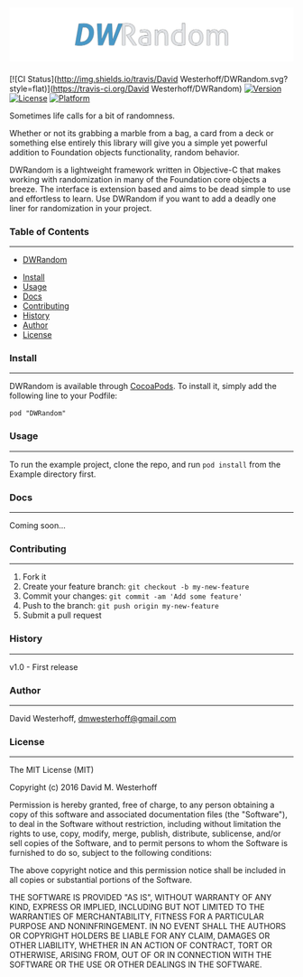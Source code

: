 ![Alt text](/logo.png?raw=true "DWRandom")
------------------------------------------

[![CI Status](http://img.shields.io/travis/David Westerhoff/DWRandom.svg?style=flat)](https://travis-ci.org/David Westerhoff/DWRandom)
[![Version](https://img.shields.io/cocoapods/v/DWRandom.svg?style=flat)](http://cocoapods.org/pods/DWRandom)
[![License](https://img.shields.io/cocoapods/l/DWRandom.svg?style=flat)](http://cocoapods.org/pods/DWRandom)
[![Platform](https://img.shields.io/cocoapods/p/DWRandom.svg?style=flat)](http://cocoapods.org/pods/DWRandom)

Sometimes life calls for a bit of randomness.

Whether or not its grabbing a marble from a bag, a card from a deck or
something else entirely this library will give you a simple yet powerful
addition to Foundation objects functionality, random behavior.

DWRandom is a lightweight framework written in Objective-C that makes working
with randomization in many of the Foundation core objects a breeze. The
interface is extension based and aims to be dead simple to use and
effortless to learn. Use DWRandom if you want to add a deadly one liner for
randomization in your project.

### Table of Contents
---------------------

- [DWRandom](#DWRandom)
* [Install](#install)
* [Usage](#usage)
* [Docs](#docs)
* [Contributing](#contributing)
* [History](#history)
* [Author](#author)
* [License](#license)

### Install
-----------

DWRandom is available through [CocoaPods](http://cocoapods.org). To install
it, simply add the following line to your Podfile:

```
pod "DWRandom"
```

### Usage
---------

To run the example project, clone the repo, and run `pod install` from the Example directory first.

### Docs
--------

Coming soon...

### Contributing
----------------

1. Fork it
2. Create your feature branch: `git checkout -b my-new-feature`
3. Commit your changes: `git commit -am 'Add some feature'`
4. Push to the branch: `git push origin my-new-feature`
5. Submit a pull request

### History
-----------

v1.0 - First release

### Author
----------

David Westerhoff, dmwesterhoff@gmail.com

### License
-----------

The MIT License (MIT)

Copyright (c) 2016 David M. Westerhoff

Permission is hereby granted, free of charge, to any person obtaining a copy of this software and associated documentation files (the "Software"), to deal in the Software without restriction, including without limitation the rights to use, copy, modify, merge, publish, distribute, sublicense, and/or sell copies of the Software, and to permit persons to whom the Software is furnished to do so, subject to the following conditions:

The above copyright notice and this permission notice shall be included in all copies or substantial portions of the Software.

THE SOFTWARE IS PROVIDED "AS IS", WITHOUT WARRANTY OF ANY KIND, EXPRESS OR IMPLIED, INCLUDING BUT NOT LIMITED TO THE WARRANTIES OF MERCHANTABILITY, FITNESS FOR A PARTICULAR PURPOSE AND NONINFRINGEMENT. IN NO EVENT SHALL THE AUTHORS OR COPYRIGHT HOLDERS BE LIABLE FOR ANY CLAIM, DAMAGES OR OTHER LIABILITY, WHETHER IN AN ACTION OF CONTRACT, TORT OR OTHERWISE, ARISING FROM, OUT OF OR IN CONNECTION WITH THE SOFTWARE OR THE USE OR OTHER DEALINGS IN THE SOFTWARE.
